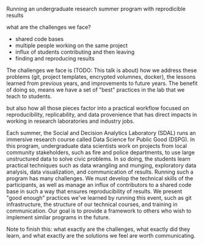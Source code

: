 Running an undergraduate research summer program with reprodicible results

what are the challenges we face?

- shared code bases
- multiple people working on the same project
- influx of students contributing and then leaving
- finding and reproducing results


The challenges we face is 
(TODO: This talk is about) how we address these problems (git, project templates, encrypted volumnes, docker), the lessons learned from previous years,
and improvements to future years.
The benefit of doing so, means we have a set of "best" practices in the lab that we teach to students.

but also how all those pieces factor into a practical workflow focused on reproducibility, replicability, and data provenience
that has direct impacts in working in research laboratories and industry jobs.

Each summer, the Social and Decision Analytics Laboratory (SDAL) runs an immersive research course called Data Science for Public Good (DSPG).
In this program, undergraduate data scientists work on projects from local community stakeholders,
such as fire and police departments,
to use large unstructured data to solve civic problems.
In so doing, the students learn practical techniques such as
data wrangling and munging, exploratory data analysis, data visualization, and communication of results.
Running such a program has many challenges.
We must develop the technical skills of the participants,
as well as manage an influx of contributors to a shared code base in such a way that ensures reproducibility of results.
We present "good enough" practices we've learned by running this event,
such as git infrastructure, the structure of our technical courses, and training in communication.
Our goal is to provide a framework to others who wish to implement similar programs in the future.


Note to finish this: what exactly are the challenges, what exactly did they learn, and what exactly are the solutions we feel are worth communicating. 
